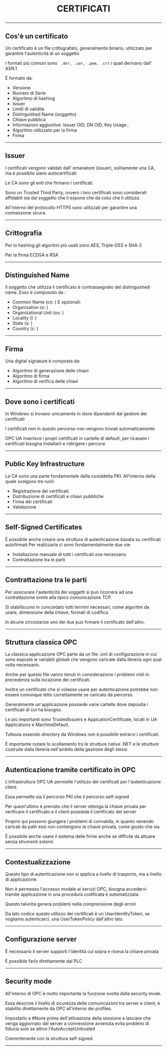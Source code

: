 <h1><p align=center> CERTIFICATI </p></h1>

----

## Cos'è un certificato

Un certificato è un file crittografato, generalmente binario, utilizzato per garantire l'autenticità di un soggetto

I formati più comuni sono ```  .der, .cer, .pem, .crt ```  i quali derivano dall' ASN.1

È formato da:
- Versione
- Numero di Serie
- Algoritmo di hashing
- Issuer
- Limiti di validità
- Distinguished Name (soggetto)
- Chiave pubblica
- Informazioni aggiuntive: Issuer OID, DN OID, Key Usage..
- Algoritmo utilizzato per la firma
- Firma
---
## Issuer

I certificati vengono validati dall' emanatore (issuer), solitamente una CA, ma è possibile siano autocertificati

Le CA sono gli enti che firmano i certificati. 

Sono un Trusted Third Party, ovvero i loro certificati sono considerati affidabili sia dal soggetto che li espone che da colui che li utilizza.

All'interno del protocollo HTTPS sono utilizzati per garantire una connessione sicura.

---
## Crittografia

Per lo hashing gli algoritmi più usati sono AES, Triple-DES e SHA-2

Per la firma ECDSA e RSA

---
## Distinguished Name

Il soggetto che utilizza il certificato è contrassegnato del distinguished name.
Esso è composoto da :
- Common Name (cn:  )
  E opzionali: 
- Organization (o:  )
- Organizational Unit (ou:  )
- Locality (l: )
- State (s: )
- Country (c: )
---
## Firma

Una digital signature è composta da:
- Algoritmo di generazione delle chiavi
- Algoritmo di firma
- Algoritmo di verifica delle chiavi
---
## Dove sono i certificati

In Windows si trovano unicamente in store dipendenti dal gestore dei certificati

I certificati non in questo percorso non vengono trovati automaticamente.

OPC UA inserisce i propri certificati in cartelle di default, per ricavare i certificati bisogna installarli e ridirigere i percorsi

---
## Public Key Infrastructure

Le CA sono una parte fondamentale della cosiddetta PKI.
All'interno della quale svolgono tre ruoli:
- Registrazione dei certificati
- Distribuzione di certificati e chiavi pubbliche
- Firma dei certificati
- Validazione
---
## Self-Signed Certificates

È possibile anche creare una struttura di autenticazione basata su certificati autofirmati
Per realizzarla ci sono fondamentalmente due vie:
- Installazione manuale di tutti i certificati ove necessario
- Contrattazione tra le parti
---
## Contrattazione tra le parti

Per assicurare l'autenticità dei soggetti si può ricorrera ad una contrattazione simile alla tipico comunicazione TCP. 

Si stabiliscono in concordato tutti termini necessari, come algoritmi da usare, dimensione della chiave, formati di codifica.

In alcune circostanze uno dei due può firmare il certificato dell'altro.  

---
## Struttura classica OPC

La classica applicazione OPC parte da un file .xml di configurazione in cui sono esposte le variabili globali che vengono caricate dalla libreria ogni qual volta necessario.

Anche per questo file vanno tenuti in considerazione i problemi visti in precedenza sulla locazione dei certificati.

Inoltre un certificato che si volesse usare per autenticazione potrebbe non essere comunque letto correttamente se caricato da percorso.

Generalmente un'applicazione possiede varie cartelle dove deposita i certificati di cui ha bisogno.

Le più importanti sono TrustedIssuers e AppicationCertificate, locati in UA Applications e MachineDefault. 

Tuttavia essendo directory da Windows non è possibile estrarvi i certificati.

È importante notare lo scollamento tra le strutture native .NET e le strutture costruite dalla libreria nell'ambito della gestione degli stessi

---
## Autenticazione tramite certificato in OPC

L'infrastruttura OPC UA permette l'utilizzo dei certificati per l'autenticazione client.

Essa permette sia il percorso PKI che il percorso self-signed

Per quest'ultimo è previsto che il server ottenga la chiave privata per verificare il certificato e il client possieda il certificato del server

Proprio qui possono giungere i problemi di convalida, in quanto venendo caricati da path essi non contengono la chiave privata, come giusto che sia

È possibile anche usare il sistema delle firme anche se difficile da attuare senza strumenti esterni

---
## Contestualizzazione

Questo tipo di autenticazione non si applica a livello di trasporto, ma a livello di applicazione.

Non è permesso l'accesso modale ai servizi OPC, bisogna accedervi tramite applicazione in una procedura codificata e automatizzata.

Questo talvolta genera problemi nella comprensione degli errori

Da lato codice questo utilizzo dei certificati è un UserIdentityToken, se vogliamo autenticarci, una UserTokenPolicy dall'altro lato.

---
## Configurazione server

È necessario il server supporti l'identità cui sopra e riceva la chiave privata

È possibile farlo direttamente dal PLC


---
## Security mode

All'interno di OPC è molto importante la funzione svolta dalla security mode. 

Essa descrive il livello di sicurezza delle comunicazioni tra server e client, è stabilito direttamente da OPC all'interno dei profiles. 

Impostarlo a #None prima dell'attivazione della sessione e lasciare che venga aggiornato dal server a connessione avvenuta evita problemi di fiducia solo se attivo l'AutoAcceptUntrusted  

Coerentenente con la struttura self-signed.

---













































